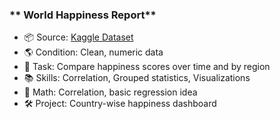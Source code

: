 ### ** World Happiness Report**
- 📦 Source: [Kaggle Dataset](https://www.kaggle.com/datasets/unsdsn/world-happiness)
- 🌎 Condition: Clean, numeric data
- 🎯 Task: Compare happiness scores over time and by region
- 📚 Skills: Correlation, Grouped statistics, Visualizations
- 📐 Math: Correlation, basic regression idea
- 🛠️ Project: Country-wise happiness dashboard
